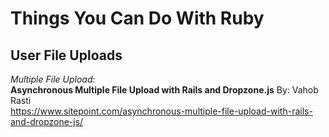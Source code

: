 # Things You Can Do With Ruby
## User File Uploads<br>

_Multiple File Upload_:<br>
**Asynchronous Multiple File Upload with Rails and Dropzone.js**
By: Vahob Rasti<br>
https://www.sitepoint.com/asynchronous-multiple-file-upload-with-rails-and-dropzone-js/
